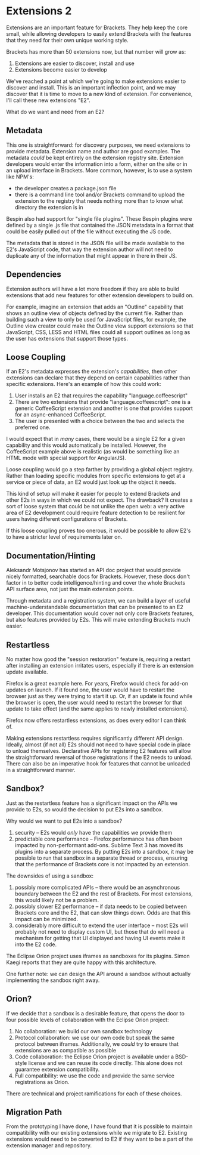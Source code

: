 # Extensions 2 #

Extensions are an important feature for Brackets. They help keep the core small, while allowing developers to easily extend Brackets with the features that they need for their own unique working style.

Brackets has more than 50 extensions now, but that number will grow as:

1. Extensions are easier to discover, install and use
2. Extensions become easier to develop

We've reached a point at which we're going to make extensions easier to discover and install. This is an important inflection point, and we may discover that it is time to move to a new kind of extension. For convenience, I'll call these new extensions "E2".

What do we want and need from an E2?

## Metadata ##

This one is straightforward: for discovery purposes, we need extensions to provide metadata. Extension name and author are good examples. The metadata *could* be kept entirely on the extension registry site. Extension developers would enter the information into a form, either on the site or in an upload interface in Brackets. More common, however, is to use a system like NPM's:

* the developer creates a package.json file
* there is a command line tool and/or Brackets command to upload the extension to the registry that needs nothing more than to know what directory the extension is in

Bespin also had support for "single file plugins". These Bespin plugins were defined by a single .js file that contained the JSON metadata in a format that could be easily pulled out of the file without executing the JS code.

The metadata that is stored in the JSON file will be made available to the E2's JavaScript code, that way the extension author will not need to duplicate any of the information that might appear in there in their JS.

## Dependencies ##

Extension authors will have a lot more freedom if they are able to build extensions that add new features for other extension developers to build on.

For example, imagine an extension that adds an "Outline" capability that shows an outline view of objects defined by the current file. Rather than building such a view to only be used for JavaScript files, for example, the Outline view creator could make the Outline view support extensions so that JavaScript, CSS, LESS and HTML files could all support outlines as long as the user has extensions that support those types.

## Loose Coupling ##

If an E2's metadata expresses the extension's *capabilities*, then other extensions can declare that they depend on certain capabilities rather than specific extensions. Here's an example of how this could work:

1. User installs an E2 that requires the capability "language.coffeescript"
2. There are two extensions that provide "language.coffeescript": one is a generic CoffeeScript extension and another is one that provides support for an async-enhanced CoffeeScript.
3. The user is presented with a choice between the two and selects the preferred one.

I would expect that in *many* cases, there would be a single E2 for a given capability and this would automatically be installed. However, the CoffeeScript example above is realistic (as would be something like an HTML mode with special support for AngularJS).

Loose coupling would go a step farther by providing a global object registry. Rather than loading specific modules from specific extensions to get at a service or piece of data, an E2 would just look up the object it needs.

This kind of setup will make it easier for people to extend Brackets and other E2s in ways in which we could not expect. The drawback? It creates a sort of loose system that could be not unlike the open web: a very active area of E2 development could require feature detection to be resilient for users having different configurations of Brackets.

If this loose coupling proves too onerous, it would be possible to allow E2's to have a stricter level of requirements later on.

## Documentation/Hinting ##

Aleksandr Motsjonov has started an API doc project that would provide nicely formatted, searchable docs for Brackets. However, these docs don't factor in to better code intelligence/hinting and cover the whole Brackets API surface area, not just the main extension points.

Through metadata and a registration system, we can build a layer of useful machine-understandable documentation that can be presented to an E2 developer. This documentation would cover not only core Brackets features, but also features provided by E2s. This will make extending Brackets much easier.

## Restartless ##

No matter how good the "session restoration" feature is, requiring a restart after installing an extension irritates users, especially if there is an extension update available.

Firefox is a great example here. For years, Firefox would check for add-on updates on launch. If it found one, the user would have to restart the browser just as they were trying to start it up. Or, if an update is found while the browser is open, the user would need to restart the browser for that update to take effect (and the same applies to newly installed extensions).

Firefox now offers restartless extensions, as does every editor I can think of.

Making extensions restartless requires significantly different API design. Ideally, almost (if not all) E2s should not need to have special code in place to unload themselves. Declarative APIs for registering E2 features will allow the straightforward reversal of those registrations if the E2 needs to unload. There can also be an imperative hook for features that cannot be unloaded in a straightforward manner.

## Sandbox? ##

Just as the restartless feature has a significant impact on the APIs we provide to E2s, so would the decision to put E2s into a sandbox.

Why would we want to put E2s into a sandbox?

1. security – E2s would *only* have the capabilities we provide them
2. predictable core performance – Firefox performance has often been impacted by non-performant add-ons. Sublime Text 3 has moved its plugins into a separate process. By putting E2s into a sandbox, it may be possible to run that sandbox in a separate thread or process, ensuring that the performance of Brackets core is not impacted by an extension.

The downsides of using a sandbox:

1. possibly more complicated APIs – there would be an asynchronous boundary between the E2 and the rest of Brackets. For most extensions, this would likely not be a problem.
2. possibly slower E2 performance – if data needs to be copied between Brackets core and the E2, that can slow things down. Odds are that this impact can be minimized.
3. considerably more difficult to extend the user interface – most E2s will probably not need to display custom UI, but those that do will need a mechanism for getting that UI displayed and having UI events make it into the E2 code.

The Eclipse Orion project uses iframes as sandboxes for its plugins. Simon Kaegi reports that they are quite happy with this architecture.

One further note: we can design the API around a sandbox without actually implementing the sandbox right away.

## Orion? ##

If we decide that a sandbox is a desirable feature, that opens the door to four possible levels of collaboration with the Eclipse Orion project:

1. No collaboration: we build our own sandbox technology
2. Protocol collaboration: we use our own code but speak the same protocol between iframes. Additionally, we *could* try to ensure that extensions are as compatible as possible
3. Code collaboration: the Eclipse Orion project is available under a BSD-style license and we can reuse its code directly. This alone does not guarantee extension compatibility.
4. Full compatibility: we use the code and provide the same service registrations as Orion.

There are technical and project ramifications for each of these choices.

## Migration Path ##

From the prototyping I have done, I have found that it is possible to maintain compatibility with our existing extensions while we migrate to E2. Existing extensions would need to be converted to E2 if they want to be a part of the extension manager and repository.

